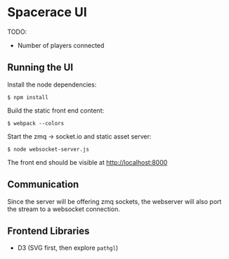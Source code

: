 # Spacerace UI

TODO:

- Number of players connected

## Running the UI

Install the node dependencies:
    
    $ npm install
 
Build the static front end content:

    $ webpack --colors

Start the zmq -> socket.io and static asset server:

    $ node websocket-server.js

The front end should be visible at <http://localhost:8000>

## Communication

Since the server will be offering zmq sockets, the webserver will
also port the stream to a websocket connection.


## Frontend Libraries

- D3 (SVG first, then explore `pathgl`)
